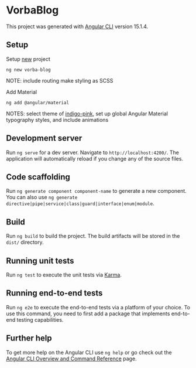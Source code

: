 # VorbaBlog

This project was generated with [Angular CLI](https://github.com/angular/angular-cli) version 15.1.4.

## Setup

Setup [new](https://angular.io/cli/new) project
```
ng new vorba-blog
```
NOTE: include routing make styling as SCSS

Add Material
```
ng add @angular/material
```
NOTES: select theme of [indigo-pink](https://material.angular.io?theme=indigo-pink), set up global Angular Material typography styles, and include animations

## Development server

Run `ng serve` for a dev server. Navigate to `http://localhost:4200/`. The application will automatically reload if you change any of the source files.

## Code scaffolding

Run `ng generate component component-name` to generate a new component. You can also use `ng generate directive|pipe|service|class|guard|interface|enum|module`.

## Build

Run `ng build` to build the project. The build artifacts will be stored in the `dist/` directory.

## Running unit tests

Run `ng test` to execute the unit tests via [Karma](https://karma-runner.github.io).

## Running end-to-end tests

Run `ng e2e` to execute the end-to-end tests via a platform of your choice. To use this command, you need to first add a package that implements end-to-end testing capabilities.

## Further help

To get more help on the Angular CLI use `ng help` or go check out the [Angular CLI Overview and Command Reference](https://angular.io/cli) page.
